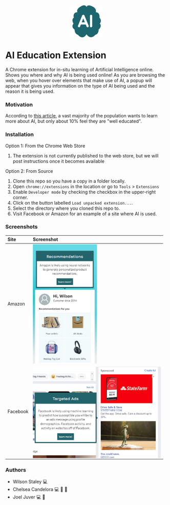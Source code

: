 <img src="public/images/iconChrome.png" alt="logo" width="100" style="display:block;margin-left:auto;margin-right:auto;"/>

# AI Education Extension
A Chrome extension for in-situ learning of Artificial Intelligence online.  Shows you where and why AI is being used online!  As you are browsing the web, when you hover over elements that make use of AI, a popup will appear that gives you information on the type of AI being used and the reason it is being used.

### Motivation
According to [this article](https://foundation.mozilla.org/en/blog/we-asked-people-around-the-world-how-they-feel-about-artificial-intelligence-heres-what-we-learned/), a vast majority of the population wants to learn more about AI, but only about 10% feel they are "well educated".

### Installation
Option 1: From the Chrome Web Store
1. The extension is not currently published to the web store, but we will post instructions once it becomes available

Option 2: From Source
1. Clone this repo so you have a copy in a folder locally.
1. Open `chrome://extensions` in the location or go to `Tools` > `Extensions`
1. Enable `Developer mode` by checking the checkbox in the upper-right corner.
1. Click on the button labelled `Load unpacked extension...`.
1. Select the directory where you cloned this repo to.
1. Visit Facebook or Amazon for an example of a site where AI is used.

### Screenshots
| Site | Screenshot     |
| :------------- | :------------- |
| Amazon       | <img src="public/images/screenshot2.png" alt="logo" width="200" style="display:block;margin-right:auto;"/>       |
| Facebook | <img src="public/images/screenshot1.png" alt="logo" width="400" style="display:block;margin-right:auto; margin-top: 5px;"/> |

### Authors
- Wilson Staley 💻
- Chelsea Candelora 💻 🎨 📰 
- Joel Juver 💻 🎨